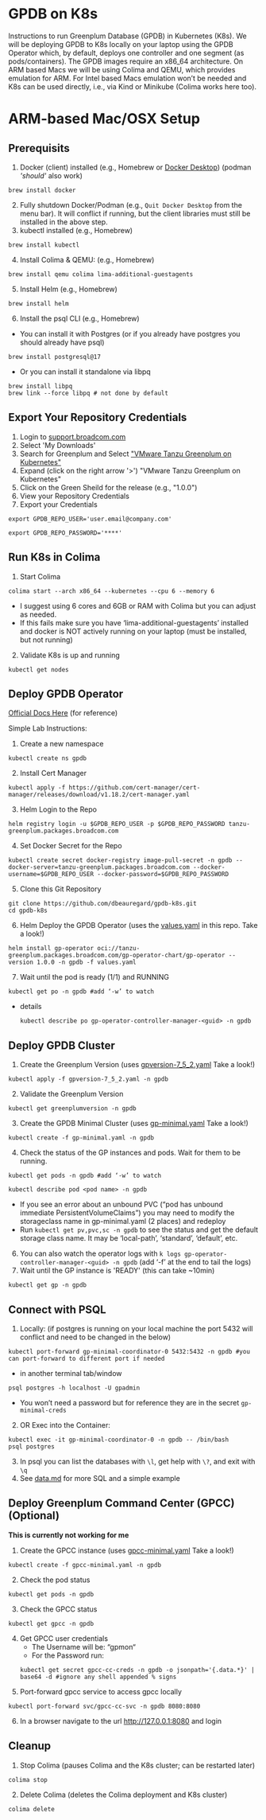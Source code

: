 # GPDB on K8s
Instructions to run Greenplum Database (GPDB) in Kubernetes (K8s).  We will be deploying GPDB to K8s locally on your laptop using the GPDB Operator which, by default, deploys one controller and one segment (as pods/containers).  The GPDB images require an x86_64 architecture.  On ARM based Macs we will be using Colima and QEMU, which provides emulation for ARM.  For Intel based Macs emulation won’t be needed and K8s can be used directly, i.e., via Kind or Minikube (Colima works here too).

# ARM-based Mac/OSX Setup
## Prerequisits
1. Docker (client) installed (e.g., Homebrew or [Docker Desktop](https://www.docker.com/products/docker-desktop/)) (podman *'should'* also work)
```shell
brew install docker
```
2. Fully shutdown Docker/Podman (e.g., `Quit Docker Desktop` from the menu bar). It will conflict if running, but the client libraries must still be installed in the above step.
3. kubectl installed (e.g., Homebrew)
```shell
brew install kubectl
```
4. Install Colima & QEMU: (e.g., Homebrew)
```shell
brew install qemu colima lima-additional-guestagents
```
5. Install Helm (e.g., Homebrew)
```shell
brew install helm
```
6. Install the psql CLI (e.g., Homebrew)
  - You can install it with Postgres (or if you already have postgres you should already have psql)
```shell
brew install postgresql@17
```
  - Or you can install it standalone via libpq
```shell
brew install libpq
brew link --force libpq # not done by default
```

## Export Your Repository Credentials
1. Login to [support.broadcom.com](http://support.broadcom.com)
2. Select 'My Downloads'
3. Search for Greenplum and Select ["VMware Tanzu Greenplum on Kubernetes"](https://support.broadcom.com/group/ecx/productdownloads?subfamily=VMware%20Tanzu%20Greenplum%20on%20Kubernetes)
4. Expand (click on the right arrow '>') "VMware Tanzu Greenplum on Kubernetes"
5. Click on the Green Sheild for the release (e.g., "1.0.0")
6. View your Repository Credentials 
7. Export your Credentials
```shell
export GPDB_REPO_USER='user.email@company.com'
```
```shell
export GPDB_REPO_PASSWORD='****'
```

## Run K8s in Colima
1. Start Colima
```shell
colima start --arch x86_64 --kubernetes --cpu 6 --memory 6
```
   - I suggest using 6 cores and 6GB or RAM with Colima but you can adjust as needed. 
   - If this fails make sure you have ‘lima-additional-guestagents’ installed and docker is NOT actively running on your laptop (must be installed, but not running)
2. Validate K8s is up and running 
```shell
kubectl get nodes
```

## Deploy GPDB Operator
[Official Docs Here](https://techdocs.broadcom.com/us/en/vmware-tanzu/data-solutions/tanzu-greenplum-k8s/1-0/tgp-on-k8s/04-installation.html) (for reference)

Simple Lab Instructions:
1. Create a new namespace
```shell
kubectl create ns gpdb
```
2. Install Cert Manager
```shell
kubectl apply -f https://github.com/cert-manager/cert-manager/releases/download/v1.18.2/cert-manager.yaml
```
3. Helm Login to the Repo
```shell
helm registry login -u $GPDB_REPO_USER -p $GPDB_REPO_PASSWORD tanzu-greenplum.packages.broadcom.com
```
4. Set Docker Secret for the Repo
```shell
kubectl create secret docker-registry image-pull-secret -n gpdb --docker-server=tanzu-greenplum.packages.broadcom.com --docker-username=$GPDB_REPO_USER --docker-password=$GPDB_REPO_PASSWORD
```
5. Clone this Git Repository
```shell
git clone https://github.com/dbeauregard/gpdb-k8s.git
cd gpdb-k8s
```
6. Helm Deploy the GPDB Operator (uses the [values.yaml](values.yaml) in this repo.  Take a look!)
```shell
helm install gp-operator oci://tanzu-greenplum.packages.broadcom.com/gp-operator-chart/gp-operator --version 1.0.0 -n gpdb -f values.yaml
```
7. Wait until the pod is ready (1/1) and RUNNING
```shell
kubectl get po -n gpdb #add ‘-w’ to watch
```
  - details
    ```shell
    kubectl describe po gp-operator-controller-manager-<guid> -n gpdb
    ```

## Deploy GPDB Cluster
1. Create the Greenplum Version (uses [gpversion-7_5_2.yaml](gpversion-7_5_2.yaml) Take a look!)
```shell
kubectl apply -f gpversion-7_5_2.yaml -n gpdb
```
2. Validate the Greenplum Version
```shell
kubectl get greenplumversion -n gpdb
```
3. Create the GPDB Minimal Cluster (uses [gp-minimal.yaml](gp-minimal.yaml) Take a look!)
```shell
kubectl create -f gp-minimal.yaml -n gpdb 
```
4. Check the status of the GP instances and pods.  Wait for them to be running.
```shell
kubectl get pods -n gpdb #add ‘-w’ to watch
```
```shell
kubectl describe pod <pod name> -n gpdb
```
  - If you see an error about an unbound PVC (“pod has unbound immediate PersistentVolumeClaims”) you may need to modify the storageclass name in gp-minimal.yaml (2 places) and redeploy
  - Run `kubectl get pv,pvc,sc -n gpdb` to see the status and get the default storage class name.  It may be ‘local-path’, ‘standard’, ‘default’, etc.
6. You can also watch the operator logs with `k logs gp-operator-controller-manager-<guid> -n gpdb` (add ‘-f’ at the end to tail the logs) 
7. Wait until the GP instance is 'READY' (this can take ~10min)
```shell
kubectl get gp -n gpdb
```

## Connect with PSQL
1. Locally:  (if postgres is running on your local machine the port 5432 will conflict and need to be changed in the below)
```shell
kubectl port-forward gp-minimal-coordinator-0 5432:5432 -n gpdb #you can port-forward to different port if needed
```
  - in another terminal tab/window
```shell
psql postgres -h localhost -U gpadmin
```
  - You won’t need a password but for reference they are in the secret `gp-minimal-creds`
2. OR Exec into the Container:
```shell
kubectl exec -it gp-minimal-coordinator-0 -n gpdb -- /bin/bash
psql postgres
```
3. In psql you can list the databases with `\l`, get help with `\?`, and exit with `\q`
4. See [data.md](data.md) for more SQL and a simple example

## Deploy Greenplum Command Center (GPCC) (Optional)
**This is currently not working for me**
1. Create the GPCC instance (uses [gpcc-minimal.yaml](gpcc-minimal.yaml) Take a look!)
```shell
kubectl create -f gpcc-minimal.yaml -n gpdb
```
2. Check the pod status
```shell
kubectl get pods -n gpdb 
```
3. Check the GPCC status
```shell
kubectl get gpcc -n gpdb
```
4. Get GPCC user credentials 
   - The Username will be: “gpmon“
   - For the Password run:
    ```shell
    kubectl get secret gpcc-cc-creds -n gpdb -o jsonpath='{.data.*}' | base64 -d #ignore any shell appended % signs
    ```
5. Port-forward gpcc service to access gpcc locally 
```shell
kubectl port-forward svc/gpcc-cc-svc -n gpdb 8080:8080
```
6. In a browser navigate to the url http://127.0.0.1:8080 and login

## Cleanup
1. Stop Colima (pauses Colima and the K8s cluster; can be restarted later)
```shell
colima stop
```
2. Delete Colima (deletes the Colima deployment and K8s cluster)
```shell
colima delete
```